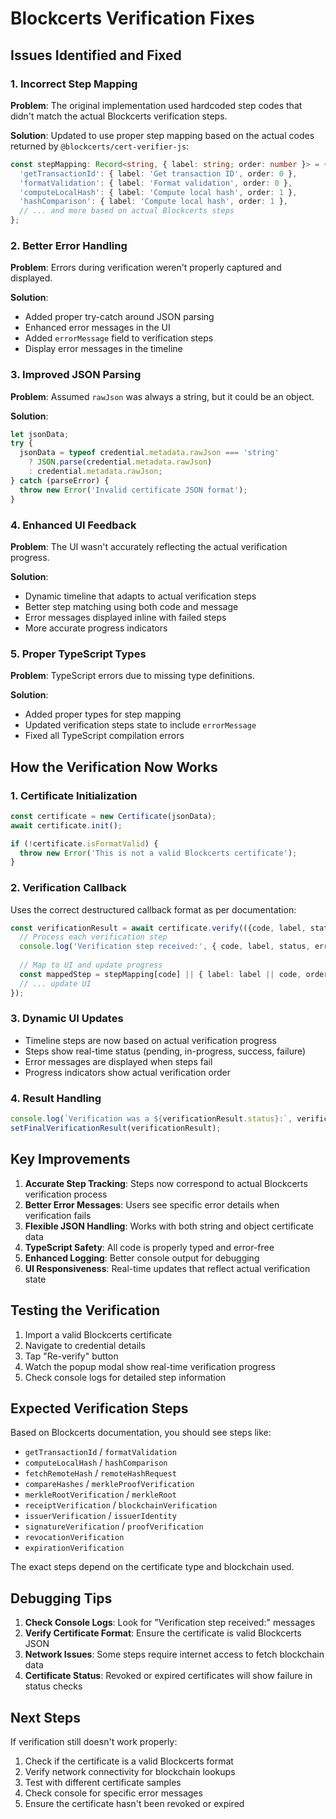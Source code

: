 # Blockcerts Verification Fixes

## Issues Identified and Fixed

### 1. **Incorrect Step Mapping**
**Problem**: The original implementation used hardcoded step codes that didn't match the actual Blockcerts verification steps.

**Solution**: Updated to use proper step mapping based on the actual codes returned by `@blockcerts/cert-verifier-js`:

```typescript
const stepMapping: Record<string, { label: string; order: number }> = {
  'getTransactionId': { label: 'Get transaction ID', order: 0 },
  'formatValidation': { label: 'Format validation', order: 0 },
  'computeLocalHash': { label: 'Compute local hash', order: 1 },
  'hashComparison': { label: 'Compute local hash', order: 1 },
  // ... and more based on actual Blockcerts steps
};
```

### 2. **Better Error Handling**
**Problem**: Errors during verification weren't properly captured and displayed.

**Solution**: 
- Added proper try-catch around JSON parsing
- Enhanced error messages in the UI
- Added `errorMessage` field to verification steps
- Display error messages in the timeline

### 3. **Improved JSON Parsing**
**Problem**: Assumed `rawJson` was always a string, but it could be an object.

**Solution**:
```typescript
let jsonData;
try {
  jsonData = typeof credential.metadata.rawJson === 'string' 
    ? JSON.parse(credential.metadata.rawJson) 
    : credential.metadata.rawJson;
} catch (parseError) {
  throw new Error('Invalid certificate JSON format');
}
```

### 4. **Enhanced UI Feedback**
**Problem**: The UI wasn't accurately reflecting the actual verification progress.

**Solution**:
- Dynamic timeline that adapts to actual verification steps
- Better step matching using both code and message
- Error messages displayed inline with failed steps
- More accurate progress indicators

### 5. **Proper TypeScript Types**
**Problem**: TypeScript errors due to missing type definitions.

**Solution**: 
- Added proper types for step mapping
- Updated verification steps state to include `errorMessage`
- Fixed all TypeScript compilation errors

## How the Verification Now Works

### 1. **Certificate Initialization**
```typescript
const certificate = new Certificate(jsonData);
await certificate.init();

if (!certificate.isFormatValid) {
  throw new Error('This is not a valid Blockcerts certificate');
}
```

### 2. **Verification Callback**
Uses the correct destructured callback format as per documentation:
```typescript
const verificationResult = await certificate.verify(({code, label, status, errorMessage}) => {
  // Process each verification step
  console.log('Verification step received:', { code, label, status, errorMessage });
  
  // Map to UI and update progress
  const mappedStep = stepMapping[code] || { label: label || code, order: currentStepOrder + 1 };
  // ... update UI
});
```

### 3. **Dynamic UI Updates**
- Timeline steps are now based on actual verification progress
- Steps show real-time status (pending, in-progress, success, failure)
- Error messages are displayed when steps fail
- Progress indicators show actual verification order

### 4. **Result Handling**
```typescript
console.log(`Verification was a ${verificationResult.status}:`, verificationResult.message);
setFinalVerificationResult(verificationResult);
```

## Key Improvements

1. **Accurate Step Tracking**: Steps now correspond to actual Blockcerts verification process
2. **Better Error Messages**: Users see specific error details when verification fails
3. **Flexible JSON Handling**: Works with both string and object certificate data
4. **TypeScript Safety**: All code is properly typed and error-free
5. **Enhanced Logging**: Better console output for debugging
6. **UI Responsiveness**: Real-time updates that reflect actual verification state

## Testing the Verification

1. Import a valid Blockcerts certificate
2. Navigate to credential details
3. Tap "Re-verify" button
4. Watch the popup modal show real-time verification progress
5. Check console logs for detailed step information

## Expected Verification Steps

Based on Blockcerts documentation, you should see steps like:
- `getTransactionId` / `formatValidation`
- `computeLocalHash` / `hashComparison`
- `fetchRemoteHash` / `remoteHashRequest`
- `compareHashes` / `merkleProofVerification`
- `merkleRootVerification` / `merkleRoot`
- `receiptVerification` / `blockchainVerification`
- `issuerVerification` / `issuerIdentity`
- `signatureVerification` / `proofVerification`
- `revocationVerification`
- `expirationVerification`

The exact steps depend on the certificate type and blockchain used.

## Debugging Tips

1. **Check Console Logs**: Look for "Verification step received:" messages
2. **Verify Certificate Format**: Ensure the certificate is valid Blockcerts JSON
3. **Network Issues**: Some steps require internet access to fetch blockchain data
4. **Certificate Status**: Revoked or expired certificates will show failure in status checks

## Next Steps

If verification still doesn't work properly:
1. Check if the certificate is a valid Blockcerts format
2. Verify network connectivity for blockchain lookups
3. Test with different certificate samples
4. Check console for specific error messages
5. Ensure the certificate hasn't been revoked or expired
